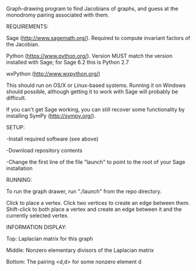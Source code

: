 Graph-drawing program to find Jacobians of graphs, and guess at the
monodromy pairing associated with them.


REQUIREMENTS:

Sage (http://www.sagemath.org/). Required to compute invariant factors
of the Jacobian.

Python (https://www.python.org/). Version MUST match the version
installed with Sage; for Sage 6.2 this is Python 2.7

wxPython (http://www.wxpython.org/)

This should run on OS/X or Linux-based systems. Running it on Windows
should possible, although getting it to work with Sage will probably be
difficult.

If you can't get Sage working, you can still recover some
functionality by installing SymPy (http://sympy.org/).


SETUP:

-Install required software (see above)

-Download repository contents

-Change the first line of the file "launch" to point to the root of
 your Sage installation


RUNNING:

To run the graph drawer, run "./launch" from the repo directory.

Click to place a vertex. Click two vertices to create an edge between
them. Shift-click to both place a vertex and create an edge between it
and the currently selected vertex.


INFORMATION DISPLAY:

Top: Laplacian matrix for this graph

Middle: Nonzero elementary divisors of the Laplacian matrix

Bottom: The pairing <d,d> for some nonzero element d